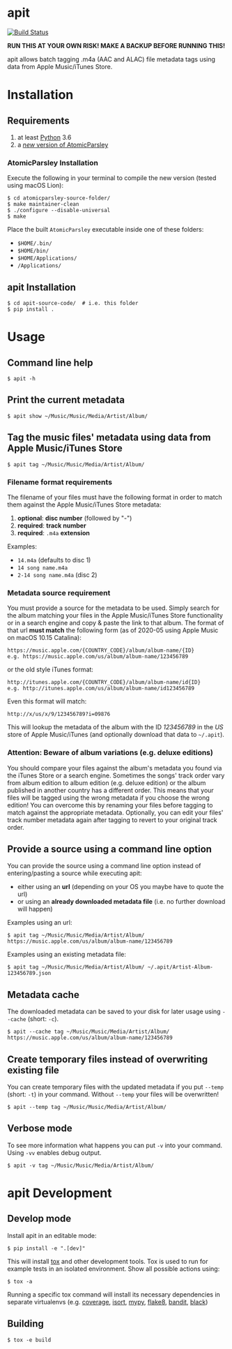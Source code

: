 # apit

[![Build Status](https://travis-ci.org/wschott/apit.svg?branch=master)](https://travis-ci.org/wschott/apit)

**RUN THIS AT YOUR OWN RISK! MAKE A BACKUP BEFORE RUNNING THIS!**

apit allows batch tagging .m4a (AAC and ALAC) file metadata tags using data from Apple Music/iTunes Store.


# Installation

## Requirements

1. at least [Python](https://www.python.org) 3.6
2. a [*new* version of AtomicParsley](https://bitbucket.org/wez/atomicparsley)

### AtomicParsley Installation

Execute the following in your terminal to compile the new version (tested using macOS Lion):

    $ cd atomicparsley-source-folder/
    $ make maintainer-clean
    $ ./configure --disable-universal
    $ make

Place the built `AtomicParsley` executable inside one of these folders:

- `$HOME/.bin/`
- `$HOME/bin/`
- `$HOME/Applications/`
- `/Applications/`

## apit Installation

    $ cd apit-source-code/  # i.e. this folder
    $ pip install .



# Usage

## Command line help

    $ apit -h

## Print the current metadata

    $ apit show ~/Music/Music/Media/Artist/Album/

## Tag the music files' metadata using data from Apple Music/iTunes Store

    $ apit tag ~/Music/Music/Media/Artist/Album/

### Filename format requirements

The filename of your files must have the following format in order to match them against the Apple Music/iTunes Store metadata:

1. **optional**: **disc number** (followed by "-")
2. **required**: **track number**
3. **required**: `.m4a` **extension**

Examples:
   - `14.m4a` (defaults to disc 1)
   - `14 song name.m4a`
   - `2-14 song name.m4a` (disc 2)

### Metadata source requirement

You must provide a source for the metadata to be used. Simply search for the album matching your files in the Apple Music/iTunes Store functionality or in a search engine and copy & paste the link to that album.
The format of that url **must match** the following form (as of 2020-05 using Apple Music on macOS 10.15 Catalina):

    https://music.apple.com/{COUNTRY_CODE}/album/album-name/{ID}
    e.g. https://music.apple.com/us/album/album-name/123456789

or the old style iTunes format:

    http://itunes.apple.com/{COUNTRY_CODE}/album/album-name/id{ID}
    e.g. http://itunes.apple.com/us/album/album-name/id123456789

Even this format will match:

    http://x/us/x/9/123456789?i=09876

This will lookup the metadata of the album with the ID _123456789_ in the _US_ store of Apple Music/iTunes (and optionally download that data to `~/.apit`).

### Attention: Beware of album variations (e.g. deluxe editions)

You should compare your files against the album's metadata you found via the iTunes Store or a search engine. Sometimes the songs' track order vary from album edition to album edition (e.g. deluxe edition) or the album published in another country has a different order. This means that your files will be tagged using the wrong metadata if you choose the wrong edition! You can overcome this by renaming your files before tagging to match against the appropriate metadata. Optionally, you can edit your files' track number metadata again after tagging to revert to your original track order.

## Provide a source using a command line option

You can provide the source using a command line option instead of entering/pasting a source while executing apit:

- either using an **url** (depending on your OS you maybe have to quote the url)
- or using an **already downloaded metadata file** (i.e. no further download will happen)

Examples using an url:

    $ apit tag ~/Music/Music/Media/Artist/Album/ https://music.apple.com/us/album/album-name/123456789

Examples using an existing metadata file:

    $ apit tag ~/Music/Music/Media/Artist/Album/ ~/.apit/Artist-Album-123456789.json

## Metadata cache

The downloaded metadata can be saved to your disk for later usage using `--cache` (short: `-c`).

    $ apit --cache tag ~/Music/Music/Media/Artist/Album/ https://music.apple.com/us/album/album-name/123456789

## Create temporary files instead of overwriting existing file

You can create temporary files with the updated metadata if you put `--temp` (short: `-t`) in your command. Without `--temp` your files will be overwritten!

    $ apit --temp tag ~/Music/Music/Media/Artist/Album/

## Verbose mode

To see more information what happens you can put `-v` into your command. Using `-vv` enables debug output.

    $ apit -v tag ~/Music/Music/Media/Artist/Album/


# apit Development

## Develop mode

Install apit in an editable mode:

    $ pip install -e ".[dev]"

This will install [tox](https://tox.readthedocs.io/) and other development tools.
Tox is used to run for example tests in an isolated environment. Show all possible actions using:

    $ tox -a

Running a specific tox command will install its necessary dependencies in separate virtualenvs (e.g. [coverage](https://coverage.readthedocs.io/), [isort](https://github.com/timothycrosley/isort), [mypy](http://mypy-lang.org), [flake8](https://flake8.pycqa.org/), [bandit](https://github.com/PyCQA/bandit), [black](https://github.com/psf/black))

## Building

    $ tox -e build
